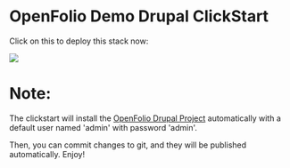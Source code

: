 #  OpenFolio Demo Drupal ClickStart

Click on this to deploy this stack now:

<a href="https://grandcentral.cloudbees.com/?CB_clickstart=https://raw.github.com/benjaminsavoy/openfolio-clickstart/master/clickstart.json"><img src="https://d3ko533tu1ozfq.cloudfront.net/clickstart/deployInstantly_white.png"/></a>

# Note:
The clickstart will install the <a href="http://drupal.org/project/openfolio">OpenFolio Drupal Project</a> automatically with a default user named 'admin' with password 'admin'.

Then, you can commit changes to git, and they will be published automatically. Enjoy!